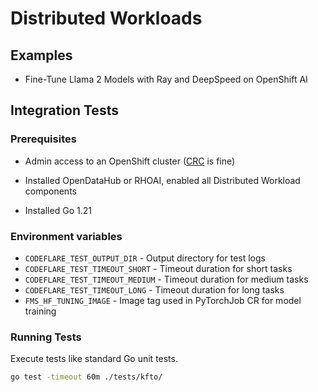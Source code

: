# Distributed Workloads

## Examples

* Fine-Tune Llama 2 Models with Ray and DeepSpeed on OpenShift AI

## Integration Tests

### Prerequisites

* Admin access to an OpenShift cluster ([CRC](https://developers.redhat.com/products/openshift-local/overview) is fine)

* Installed OpenDataHub or RHOAI, enabled all Distributed Workload components

* Installed Go 1.21

### Environment variables

* `CODEFLARE_TEST_OUTPUT_DIR` - Output directory for test logs
* `CODEFLARE_TEST_TIMEOUT_SHORT` - Timeout duration for short tasks
* `CODEFLARE_TEST_TIMEOUT_MEDIUM` - Timeout duration for medium tasks
* `CODEFLARE_TEST_TIMEOUT_LONG` - Timeout duration for long tasks
* `FMS_HF_TUNING_IMAGE` - Image tag used in PyTorchJob CR for model training

### Running Tests

Execute tests like standard Go unit tests.

```bash
go test -timeout 60m ./tests/kfto/
```
